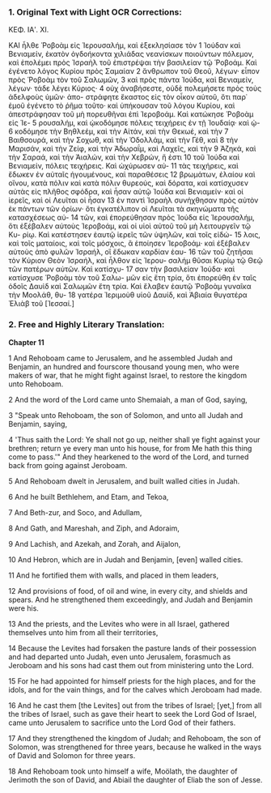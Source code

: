 ### 1. Original Text with Light OCR Corrections:

ΚΕΦ. ΙΑʹ. ΧΙ.

ΚΑΙ ἦλθε Ῥοβοὰμ εἰς Ἱερουσαλήμ, καὶ ἐξεκλησίασε τὸν 1
Ἰούδαν καὶ Βενιαμείν, ἑκατὸν ὀγδοήκοντα χιλιάδας νεανίσκων
ποιούντων πόλεμον, καὶ ἐπολέμει πρὸς Ἰσραὴλ τοῦ ἐπιστρέψαι τὴν
βασιλείαν τῷ Ῥοβοάμ. Καὶ ἐγένετο λόγος Κυρίου πρὸς Σαμαίαν 2
ἄνθρωπον τοῦ Θεοῦ, λέγων· εἶπον πρὸς Ῥοβοὰμ τὸν τοῦ Σαλωμῶν, 3
καὶ πρὸς πάντα Ἰούδα, καὶ Βενιαμείν, λέγων· τάδε λέγει Κύριος· 4
οὐχ ἀναβήσεστε, οὐδὲ πολεμήσετε πρὸς τοὺς ἀδελφοὺς ὑμῶν· ἀπο-
στράφητε ἕκαστος εἰς τὸν οἶκον αὐτοῦ, ὅτι παρ᾽ ἐμοῦ ἐγένετο τὸ
ῥῆμα τοῦτο· καὶ ὑπήκουσαν τοῦ λόγου Κυρίου, καὶ ἀπεστράφησαν
τοῦ μὴ πορευθῆναι ἐπὶ Ἱεροβοάμ. Καὶ κατώκησε Ῥοβοὰμ εἰς Ἱε- 5
ρουσαλήμ, καὶ ᾠκοδόμησε πόλεις τειχήρεις ἐν τῇ Ἰουδαίᾳ· καὶ ᾠ- 6
κοδόμησε τὴν Βηθλεέμ, καὶ τὴν Αἰτάν, καὶ τὴν Θεκωέ, καὶ τὴν 7
Βαιθσουρά, καὶ τὴν Σοχωθ, καὶ τὴν Ὀδολλάμ, καὶ τὴν Γέθ, καὶ 8
τὴν Μαρισάν, καὶ τὴν Ζείφ, καὶ τὴν Ἀδωραΐμ, καὶ Λαχεῖς, καὶ τὴν 9
Ἀζηκά, καὶ τὴν Σαραά, καὶ τὴν Ἀιαλών, καὶ τὴν Χεβρών, ἥ ἐστι 10
τοῦ Ἰούδα καὶ Βενιαμείν, πόλεις τειχήρεις. Καὶ ὠχύρωσεν αὐ- 11
τὰς τειχήρεις, καὶ ἔδωκεν ἐν αὐταῖς ἡγουμένους, καὶ παραθέσεις 12
βρωμάτων, ἐλαίου καὶ οἴνου, κατὰ πόλιν καὶ κατὰ πόλιν θυρεούς,
καὶ δόρατα, καὶ κατίσχυσεν αὐτὰς εἰς πλῆθος σφόδρα, καὶ ἦσαν
αὐτῷ Ἰούδα καὶ Βενιαμείν· καὶ οἱ ἱερεῖς, καὶ οἱ Λευῖται οἱ ἦσαν 13
ἐν παντὶ Ἰσραὴλ συνήχθησαν πρὸς αὐτὸν ἐκ πάντων τῶν ὁρίων·
ὅτι ἐγκατέλιπον οἱ Λευῖται τὰ σκηνώματα τῆς κατασχέσεως αὐ- 14
τῶν, καὶ ἐπορεύθησαν πρὸς Ἰούδα εἰς Ἱερουσαλήμ, ὅτι ἐξέβαλεν
αὐτοὺς Ἱεροβοάμ, καὶ οἱ υἱοὶ αὐτοῦ τοῦ μὴ λειτουργεῖν τῷ Κυ-
ρίῳ. Καὶ κατέστησεν ἑαυτῷ ἱερεῖς τῶν ὑψηλῶν, καὶ τοῖς εἰδώ- 15
λοις, καὶ τοῖς ματαίοις, καὶ τοῖς μόσχοις, ἃ ἐποίησεν Ἱεροβοάμ·
καὶ ἐξέβαλεν αὐτοὺς ἀπὸ φυλῶν Ἰσραήλ, οἳ ἔδωκαν καρδίαν ἑαυ- 16
τῶν τοῦ ζητῆσαι τὸν Κύριον Θεὸν Ἰσραήλ, καὶ ἦλθον εἰς Ἱερου-
σαλήμ θῦσαι Κυρίῳ τῷ Θεῷ τῶν πατέρων αὐτῶν. Καὶ κατίσχυ- 17
σαν τὴν βασιλείαν Ἰούδα· καὶ κατίσχυσε Ῥοβοὰμ τὸν τοῦ Σαλω-
μῶν εἰς ἔτη τρία, ὅτι ἐπορεύθη ἐν ταῖς ὁδοῖς Δαυὶδ καὶ Σαλωμῶν
ἔτη τρία. Καὶ ἔλαβεν ἑαυτῷ Ῥοβοὰμ γυναῖκα τὴν Μοολάθ, θυ- 18
γατέρα Ἰεριμοὺθ υἱοῦ Δαυίδ, καὶ Ἀβιαία θυγατέρα Ἐλιὰβ τοῦ [Ἰεσσαί.]

### 2. Free and Highly Literary Translation:

**Chapter 11**

1 And Rehoboam came to Jerusalem, and he assembled Judah and Benjamin, an hundred and fourscore thousand young men, who were makers of war, that he might fight against Israel, to restore the kingdom unto Rehoboam.

2 And the word of the Lord came unto Shemaiah, a man of God, saying,

3 "Speak unto Rehoboam, the son of Solomon, and unto all Judah and Benjamin, saying,

4 'Thus saith the Lord: Ye shall not go up, neither shall ye fight against your brethren; return ye every man unto his house, for from Me hath this thing come to pass.'" And they hearkened to the word of the Lord, and turned back from going against Jeroboam.

5 And Rehoboam dwelt in Jerusalem, and built walled cities in Judah.

6 And he built Bethlehem, and Etam, and Tekoa,

7 And Beth-zur, and Soco, and Adullam,

8 And Gath, and Mareshah, and Ziph, and Adoraim,

9 And Lachish, and Azekah, and Zorah, and Aijalon,

10 And Hebron, which are in Judah and Benjamin, [even] walled cities.

11 And he fortified them with walls, and placed in them leaders,

12 And provisions of food, of oil and wine, in every city, and shields and spears. And he strengthened them exceedingly, and Judah and Benjamin were his.

13 And the priests, and the Levites who were in all Israel, gathered themselves unto him from all their territories,

14 Because the Levites had forsaken the pasture lands of their possession and had departed unto Judah, even unto Jerusalem, forasmuch as Jeroboam and his sons had cast them out from ministering unto the Lord.

15 For he had appointed for himself priests for the high places, and for the idols, and for the vain things, and for the calves which Jeroboam had made.

16 And he cast them [the Levites] out from the tribes of Israel; [yet,] from all the tribes of Israel, such as gave their heart to seek the Lord God of Israel, came unto Jerusalem to sacrifice unto the Lord God of their fathers.

17 And they strengthened the kingdom of Judah; and Rehoboam, the son of Solomon, was strengthened for three years, because he walked in the ways of David and Solomon for three years.

18 And Rehoboam took unto himself a wife, Moölath, the daughter of Jerimoth the son of David, and Abiail the daughter of Eliab the son of Jesse.